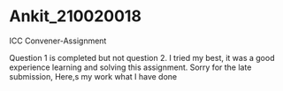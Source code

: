 # Ankit_210020018
ICC Convener-Assignment

Question 1 is completed but not question 2. I tried my best, it was a good experience learning and solving this assignment.
Sorry for the late submission, Here,s my work what I have done
